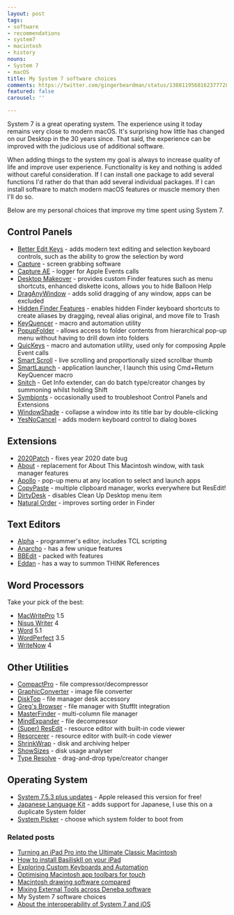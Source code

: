 ```yaml
---
layout: post
tags:
- software
- recommendations
- system7
- macintosh
- history
nouns:
- System 7
- macOS
title: My System 7 software choices
comments: https://twitter.com/gingerbeardman/status/1388119568162377728
featured: false
carousel: ''

---
```

System 7 is a great operating system. The experience using it today remains very close to modern macOS. It's surprising how little has changed on our Desktop in the 30 years since. That said, the experience can be improved with the judicious use of additional software.

When adding things to the system my goal is always to increase quality of life and improve user experience. Functionality is key and nothing is added without careful consideration. If I can install one package to add several functions I'd rather do that than add several individual packages. If I can install software to match modern macOS features or muscle memory then I'll do so.

Below are my personal choices that improve my time spent using System 7.

## Control Panels

* [Better Edit Keys](https://macintoshgarden.org/apps/better-edit-keys) - adds modern text editing and selection keyboard controls, such as the ability to grow the selection by word
* [Capture](https://macintoshgarden.org/apps/capture-402) - screen grabbing software
* [Capture AE](https://macintoshgarden.org/apps/capture-ae) - logger for Apple Events calls
* [Desktop Makeover](https://macintoshgarden.org/apps/aladdin-desktop-tools) - provides custom Finder features such as menu shortcuts, enhanced diskette icons, allows you to hide Balloon Help
* [DragAnyWindow](https://macintoshgarden.org/apps/draganywindow "https://macintoshgarden.org/apps/draganywindow") - adds solid dragging of any window, apps can be excluded
* [Hidden Finder Features](https://macintoshgarden.org/apps/hidden-finder-features) - enables hidden Finder keyboard shortcuts to create aliases by dragging, reveal alias original, and move file to Trash
* [KeyQuencer](https://macintoshgarden.org/apps/keyquencer) - macro and automation utility
* [PopupFolder](https://macintoshgarden.org/apps/popup-folder-201) - allows access to folder contents from hierarchical pop-up menu without having to drill down into folders
* [QuicKeys](https://macintoshgarden.org/apps/quickeys-353) - macro and automation utility, used only for composing Apple Event calls
* [Smart Scroll](https://macintoshgarden.org/apps/smart-scroll) - live scrolling and proportionally sized scrollbar thumb
* [SmartLaunch](https://macintoshgarden.org/apps/smartlaunch-308) - application launcher, I launch this using Cmd+Return KeyQuencer macro
* [Snitch](https://macintoshgarden.org/apps/snitch) - Get Info extender, can do batch type/creator changes by summoning whilst holding Shift
* [Symbionts](https://macintoshgarden.org/apps/symbionts-286) - occasionally used to troubleshoot Control Panels and Extensions
* [WindowShade](https://macintoshgarden.org/apps/windowshade) - collapse a window into its title bar by double-clicking
* [YesNoCancel](https://macintoshgarden.org/apps/yesnocancel-121) - adds modern keyboard control to dialog boxes

## Extensions

* [2020Patch](https://macintoshgarden.org/apps/2020patch) - fixes year 2020 date bug
* [About](https://macintoshgarden.org/apps/about) - replacement for About This Macintosh window, with task manager features
* [Apollo](https://macintoshgarden.org/apps/apollo) - pop-up menu at any location to select and launch apps
* [CopyPaste](https://macintoshgarden.org/apps/copypaste-33) - multiple clipboard manager, works everywhere but ResEdit!
* [DirtyDesk](https://macgui.com/downloads/?file_id=26327) - disables Clean Up Desktop menu item
* [Natural Order](https://macintoshgarden.org/apps/natural-order) - improves sorting order in Finder

## Text Editors

* [Alpha](https://macgui.com/downloads/?file_id=20966) - programmer's editor, includes TCL scripting
* [Anarcho](https://macintoshgarden.org/apps/anarcho-16) - has a few unique features
* [BBEdit](https://macintoshgarden.org/apps/bbedit-5) - packed with features
* [Eddan](https://macgui.com/downloads/?file_id=21218) - has a way to summon THINK References

## Word Processors

Take your pick of the best:

* [MacWritePro](https://macintoshgarden.org/apps/macwrite-pro-15) 1.5
* [Nisus Writer](https://macintoshgarden.org/apps/nisus-writer-4) 4
* [Word](https://macintoshgarden.org/apps/microsoft-word) 5.1
* [WordPerfect](https://macintoshgarden.org/apps/wordperfect-35-novell) 3.5
* [WriteNow](https://macintoshgarden.org/apps/writenow) 4

## Other Utilities

* [CompactPro](https://macintoshgarden.org/apps/compact-pro) - file compressor/decompressor
* [GraphicConverter](https://macintoshgarden.org/apps/graphicconverter-4x) - image file converter
* [DiskTop](https://macintoshgarden.org/apps/disktop-453) - file manager desk accessory
* [Greg's Browser](https://macintoshgarden.org/apps/gregs-browser) - file manager with StuffIt integration
* [MasterFinder](https://macintoshgarden.org/apps/masterfinder-13-fat) - multi-column file manager
* [MindExpander](https://macintoshgarden.org/apps/mindexpander) - file decompressor
* [(Super) ResEdit](https://macintoshgarden.org/apps/super-resedit-213) - resource editor with built-in code viewer
* [Resorcerer](https://macintoshgarden.org/apps/resorcerer-125) - resource editor with built-in code viewer
* [ShrinkWrap](https://macintoshgarden.org/apps/shrinkwrap-21) - disk and archiving helper
* [ShowSizes](https://www.macgui.com/downloads/?file_id=23652) - disk usage analyser
* [Type Resolve](https://macintoshgarden.org/apps/type-resolve-201) - drag-and-drop type/creator changer

## Operating System

* [System 7.5.3 plus updates](https://macintoshgarden.org/apps/macintosh-os-755) - Apple released this version for free!
* [Japanese Language Kit](https://macintoshgarden.org/apps/japanese-language-kit-v12) - adds support for Japanese, I use this on a duplicate System folder
* [System Picker](https://macintoshgarden.org/apps/system-picker) - choose which system folder to boot from

### Related posts

* [Turning an iPad Pro into the Ultimate Classic Macintosh](/2021/04/17/turning-an-ipad-pro-into-the-ultimate-classic-macintosh)
* [How to install BasiliskII on your iPad](/2021/04/21/building-basiliskii-for-ios/)
* [Exploring Custom Keyboards and Automation](/2021/04/19/automating-interactions-using-apple-events/)
* [Optimising Macintosh app toolbars for touch](/2021/03/28/changing-the-size-of-toolbar-items-using-resedit/)
* [Macintosh drawing software compared](/2021/04/24/macintosh-drawing-software-compared/)
* [Mixing External Tools across Deneba software](/2021/04/25/mixing-external-tools-across-deneba-software/)
* My System 7 software choices
* [About the interoperability of System 7 and iOS](/2021/05/03/interoperability-of-system-7-and-ios/)
